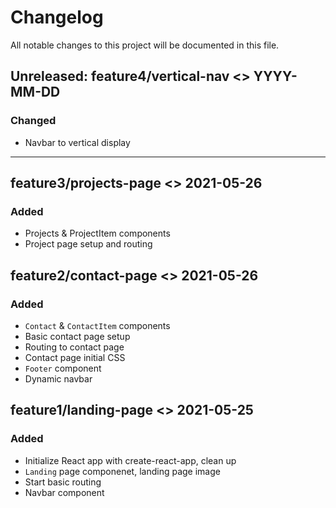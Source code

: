 # Changelog

All notable changes to this project will be documented in this file.

## Unreleased: feature4/vertical-nav <> YYYY-MM-DD

### Changed

-   Navbar to vertical display

---

## feature3/projects-page <> 2021-05-26

### Added

-   Projects & ProjectItem components
-   Project page setup and routing

## feature2/contact-page <> 2021-05-26

### Added

-   `Contact` & `ContactItem` components
-   Basic contact page setup
-   Routing to contact page
-   Contact page initial CSS
-   `Footer` component
-   Dynamic navbar

## feature1/landing-page <> 2021-05-25

### Added

-   Initialize React app with create-react-app, clean up
-   `Landing` page componenet, landing page image
-   Start basic routing
-   Navbar component

